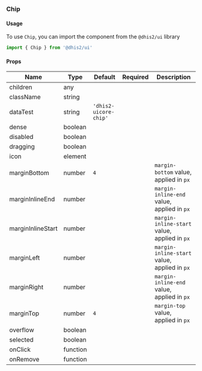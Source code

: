 ### Chip

#### Usage

To use `Chip`, you can import the component from the `@dhis2/ui` library  


```js
import { Chip } from '@dhis2/ui'
```


#### Props

|Name|Type|Default|Required|Description|
|---|---|---|---|---|
|children|any||||
|className|string||||
|dataTest|string|`'dhis2-uicore-chip'`|||
|dense|boolean||||
|disabled|boolean||||
|dragging|boolean||||
|icon|element||||
|marginBottom|number|`4`||`margin-bottom` value, applied in `px`|
|marginInlineEnd|number|||`margin-inline-end` value, applied in `px`|
|marginInlineStart|number|||`margin-inline-start` value, applied in `px`|
|marginLeft|number|||`margin-inline-start` value, applied in `px`|
|marginRight|number|||`margin-inline-end` value, applied in `px`|
|marginTop|number|`4`||`margin-top` value, applied in `px`|
|overflow|boolean||||
|selected|boolean||||
|onClick|function||||
|onRemove|function||||
